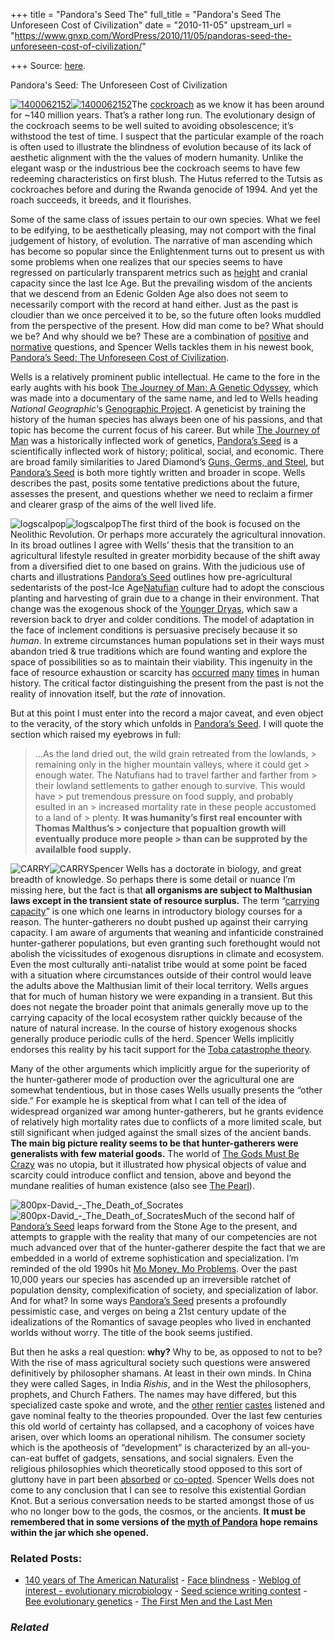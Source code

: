 +++
title = "Pandora's Seed The"
full_title = "Pandora's Seed The Unforeseen Cost of Civilization"
date = "2010-11-05"
upstream_url = "https://www.gnxp.com/WordPress/2010/11/05/pandoras-seed-the-unforeseen-cost-of-civilization/"

+++
Source: [here](https://www.gnxp.com/WordPress/2010/11/05/pandoras-seed-the-unforeseen-cost-of-civilization/).

Pandora's Seed: The Unforeseen Cost of Civilization

[![1400062152](https://i0.wp.com/blogs.discovermagazine.com/gnxp/files/2010/11/1400062152.jpg?resize=200%2C305)![1400062152](https://i0.wp.com/blogs.discovermagazine.com/gnxp/files/2010/11/1400062152.jpg?resize=200%2C305)](https://www.amazon.com/exec/obidos/ASIN/1400062152/geneexpressio-20)The [cockroach](https://en.wikipedia.org/wiki/Cockroach#Evolutionary_history_and_relationships) as we know it has been around for \~140 million years. That’s a rather long run. The evolutionary design of the cockroach seems to be well suited to avoiding obsolescence; it’s withstood the test of time. I suspect that the particular example of the roach is often used to illustrate the blindness of evolution because of its lack of aesthetic alignment with the the values of modern humanity. Unlike the elegant wasp or the industrious bee the cockroach seems to have few redeeming characteristics on first blush. The Hutus referred to the Tutsis as cockroaches before and during the Rwanda genocide of 1994. And yet the roach succeeds, it breeds, and it flourishes.

Some of the same class of issues pertain to our own species. What we feel to be edifying, to be aesthetically pleasing, may not comport with the final judgement of history, of evolution. The narrative of man ascending which has become so popular since the Enlightenment turns out to present us with some problems when one realizes that our species seems to have regressed on particularly transparent metrics such as [height](http://blogs.discovermagazine.com/gnxp/2006/09/tall-to-short-to-tall-again/) and cranial capacity since the last Ice Age. But the prevailing wisdom of the ancients that we descend from an Edenic Golden Age also does not seem to necessarily comport with the record at hand either. Just as the past is cloudier than we once perceived it to be, so the future often looks muddled from the perspective of the present. How did man come to be? What should we be? And why should we be? These are a combination of [positive](https://en.wikipedia.org/wiki/Positive_science) and [normative](https://en.wikipedia.org/wiki/Normative#Social_sciences_and_economics) questions, and Spencer Wells tackles them in his newest book, [Pandora’s Seed: The Unforeseen Cost of Civilization](https://www.amazon.com/exec/obidos/ASIN/1400062152/geneexpressio-20).

Wells is a relatively prominent public intellectual. He came to the fore in the early aughts with his book [The Journey of Man: A Genetic Odyssey](https://www.amazon.com/exec/obidos/ASIN/0812971469/geneexpressio-20), which was made into a documentary of the same name, and led to Wells heading *National Geographic*‘s [Genographic Project](http://www.nationalgeographic.com/field/explorers/spencer-wells/). A geneticist by training the history of the human species has always been one of his passions, and that topic has become the current focus of his career. But while [The Journey of Man](https://www.amazon.com/exec/obidos/ASIN/0812971469/geneexpressio-20) was a historically inflected work of genetics, [Pandora’s Seed](https://www.amazon.com/exec/obidos/ASIN/1400062152/geneexpressio-20) is a scientifically inflected work of history; political, social, and economic. There are broad family similarities to Jared Diamond’s [Guns, Germs, and Steel](https://www.amazon.com/exec/obidos/ASIN/0393317552/geneexpressio-20), but [Pandora’s Seed](https://www.amazon.com/exec/obidos/ASIN/1400062152/geneexpressio-20) is both more tightly written and broader in scope. Wells describes the past, posits some tentative predictions about the future, assesses the present, and questions whether we need to reclaim a firmer and clearer grasp of the aims of the well lived life.

![logscalpop](https://i0.wp.com/blogs.discovermagazine.com/gnxp/files/2010/11/logscalpop.png?resize=350%2C338)![logscalpop](https://i0.wp.com/blogs.discovermagazine.com/gnxp/files/2010/11/logscalpop.png?resize=350%2C338)The first third of the book is focused on the Neolithic Revolution. Or perhaps more accurately the agricultural innovation. In its broad outlines I agree with Wells’ thesis that the transition to an agricultural lifestyle resulted in greater morbidity because of the shift away from a diversified diet to one based on grains. With the judicious use of charts and illustrations [Pandora’s Seed](https://www.amazon.com/exec/obidos/ASIN/1400062152/geneexpressio-20) outlines how pre-agricultural sedentarists of the post-Ice Age[Natufian](https://en.wikipedia.org/wiki/Natufian_culture) culture had to adopt the conscious planting and harvesting of grain due to a change in their environment. That change was the exogenous shock of the [Younger Dryas](https://en.wikipedia.org/wiki/Younger_Dryas), which saw a reversion back to dryer and colder conditions. The model of adaptation in the face of inclement conditions is persuasive precisely because it so *human*. In extreme circumstances human populations set in their ways must abandon tried & true traditions which are found wanting and explore the space of possibilities so as to maintain their viability. This ingenuity in the face of resource exhaustion or scarcity has [occurred](https://en.wikipedia.org/wiki/History_of_coal_mining#Pre_1900) [many](https://en.wikipedia.org/wiki/Haber_process) [times](https://en.wikipedia.org/wiki/Kerosene#Fuel_uses) in human history. The critical factor distinguishing the present from the past is not the reality of innovation itself, but the *rate* of innovation.

But at this point I must enter into the record a major caveat, and even object to the veracity, of the story which unfolds in [Pandora’s Seed](https://www.amazon.com/exec/obidos/ASIN/1400062152/geneexpressio-20). I will quote the section which raised my eyebrows in full:

> …As the land dried out, the wild grain retreated from the lowlands, > remaining only in the higher mountain valleys, where it could get > enough water. The Natufians had to travel farther and farther from > their lowland settlements to gather enough to survive. This would have > put tremendous pressure on food supply, and probably esulted in an > increased mortality rate in these people accustomed to a land of > plenty. **It was humanity’s first real encounter with Thomas Malthus’s > conjecture that popualtion growth will eventually produce more people > than can be supproted by the availalble food supply.**

![CARRY](https://i0.wp.com/blogs.discovermagazine.com/gnxp/files/2010/11/CARRY.png?resize=250%2C189)![CARRY](https://i0.wp.com/blogs.discovermagazine.com/gnxp/files/2010/11/CARRY.png?resize=250%2C189)Spencer Wells has a doctorate in biology, and great breadth of knowledge. So perhaps there is some detail or nuance I’m missing here, but the fact is that **all organisms are subject to Malthusian laws except in the transient state of resource surplus.** The term “[carrying capacity](https://en.wikipedia.org/wiki/Carrying_capacity)” is one which one learns in introductory biology courses for a reason. The hunter-gatherers no doubt pushed up against their carrying capacity. I am aware of arguments that weaning and infanticide constrained hunter-gatherer populations, but even granting such forethought would not abolish the vicissitudes of exogenous disruptions in climate and ecosystem. Even the most culturally anti-natalist tribe would at some point be faced with a situation where circumstances outside of their control would leave the adults above the Malthusian limit of their local territory. Wells argues that for much of human history we were expanding in a transient. But this does not negate the broader point that animals generally move up to the carrying capacity of the local ecosystem rather quickly because of the nature of natural increase. In the course of history exogenous shocks generally produce periodic culls of the herd. Spencer Wells implicitly endorses this reality by his tacit support for the [Toba catastrophe theory](https://en.wikipedia.org/wiki/Toba_catastrophe).

Many of the other arguments which implicitly argue for the superiority of the hunter-gatherer mode of production over the agricultural one are somewhat tendentious, but in those cases Wells usually presents the “other side.” For example he is skeptical from what I can tell of the idea of widespread organized war among hunter-gatherers, but he grants evidence of relatively high mortality rates due to conflicts of a more limited scale, but still significant when judged against the small sizes of the ancient bands. **The main big picture reality seems to be that hunter-gatherers were generalists with few material goods.** The world of [The Gods Must Be Crazy](https://en.wikipedia.org/wiki/The_Gods_Must_Be_Crazy) was no utopia, but it illustrated how physical objects of value and scarcity could introduce conflict and tension, above and beyond the mundane realities of human existence (also see [The Pearl](https://en.wikipedia.org/wiki/The_Pearl_(novel))).

![800px-David\_-\_The_Death_of_Socrates](https://i0.wp.com/blogs.discovermagazine.com/gnxp/files/2010/11/800px-David_-_The_Death_of_Socrates.jpg?resize=350%2C215)![800px-David\_-\_The_Death_of_Socrates](https://i0.wp.com/blogs.discovermagazine.com/gnxp/files/2010/11/800px-David_-_The_Death_of_Socrates.jpg?resize=350%2C215)Much of the second half of [Pandora’s Seed](https://www.amazon.com/exec/obidos/ASIN/1400062152/geneexpressio-20) leaps forward from the Stone Age to the present, and attempts to grapple with the reality that many of our competencies are not much advanced over that of the hunter-gatherer despite the fact that we are embedded in a world of extreme sophistication and specialization. I’m reminded of the old 1990s hit [Mo Money, Mo Problems](https://www.youtube.com/watch?v=twkh0YiInPM&feature=related). Over the past 10,000 years our species has ascended up an irreversible ratchet of population density, complexification of society, and specialization of labor. And for what? In some ways [Pandora’s Seed](https://www.amazon.com/exec/obidos/ASIN/1400062152/geneexpressio-20) presents a profoundly pessimistic case, and verges on being a 21st century update of the idealizations of the Romantics of savage peoples who lived in enchanted worlds without worry. The title of the book seems justified.

But then he asks a real question: **why?** Why to be, as opposed to not to be? With the rise of mass agricultural society such questions were answered definitively by philosopher shamans. At least in their own minds. In China they were called Sages, in India *Rishis*, and in the West the philosophers, prophets, and Church Fathers. The names may have differed, but this specialized caste spoke and wrote, and the [other](https://en.wikipedia.org/wiki/Chandragupta_Maurya) [rentier](https://en.wikipedia.org/wiki/Han_Wudi) [castes](https://en.wikipedia.org/wiki/Constantine_the_Great) listened and gave nominal fealty to the theories propounded. Over the last few centuries this old world of certainty has collapsed, and a cacophony of voices have arisen, over which looms an operational nihilism. The consumer society which is the apotheosis of “development” is characterized by an all-you-can-eat buffet of gadgets, sensations, and social signalers. Even the religious philosophies which theoretically stood opposed to this sort of gluttony have in part been [absorbed](https://en.wikipedia.org/wiki/Prosperity_theology) or [co-opted](https://en.wikipedia.org/wiki/The_Secret_(book)). Spencer Wells does not come to any conclusion that I can see to resolve this existential Gordian Knot. But a serious conversation needs to be started amongst those of us who no longer bow to the gods, the cosmos, or the ancients. **It must be remembered that in some versions of the [myth of Pandora](https://en.wikipedia.org/wiki/Pandora) hope remains within the jar which she opened.**

### Related Posts:

- [140 years of The American
  Naturalist](https://www.gnxp.com/WordPress/2007/05/09/140-years-of-the-american-naturalist/) - [Face
  blindness](https://www.gnxp.com/WordPress/2006/10/26/face-blindness/) - [Weblog of interest - evolutionary
  microbiology](https://www.gnxp.com/WordPress/2006/06/05/weblog-of-interest-evolutionary-microbiology/) - [Seed science writing
  contest](https://www.gnxp.com/WordPress/2006/04/04/seed-science-writing-contest/) - [Bee evolutionary
  genetics](https://www.gnxp.com/WordPress/2008/02/26/bee-evolutionary-genetics/) - [The First Men and the Last
  Men](https://www.gnxp.com/WordPress/2012/09/24/the-first-men-and-the-last-men/)

### *Related*

[](https://www.addtoany.com/add_to/facebook?linkurl=https%3A%2F%2Fwww.gnxp.com%2FWordPress%2F2010%2F11%2F05%2Fpandoras-seed-the-unforeseen-cost-of-civilization%2F&linkname=Pandora%27s%20Seed%3A%20The%20Unforeseen%20Cost%20of%20Civilization "Facebook")[](https://www.addtoany.com/add_to/twitter?linkurl=https%3A%2F%2Fwww.gnxp.com%2FWordPress%2F2010%2F11%2F05%2Fpandoras-seed-the-unforeseen-cost-of-civilization%2F&linkname=Pandora%27s%20Seed%3A%20The%20Unforeseen%20Cost%20of%20Civilization "Twitter")[](https://www.addtoany.com/add_to/email?linkurl=https%3A%2F%2Fwww.gnxp.com%2FWordPress%2F2010%2F11%2F05%2Fpandoras-seed-the-unforeseen-cost-of-civilization%2F&linkname=Pandora%27s%20Seed%3A%20The%20Unforeseen%20Cost%20of%20Civilization "Email")[](https://www.addtoany.com/share)
